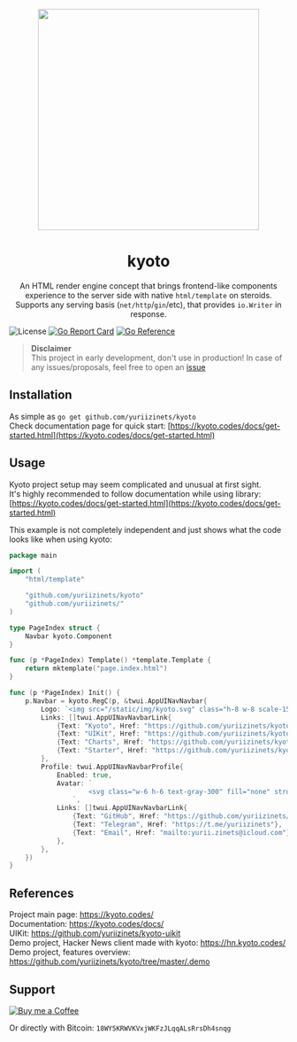 
<p align="center">
    <img width="400" src="https://raw.githubusercontent.com/yuriizinets/kyoto/master/.web/docs/.vuepress/public/kyoto.svg" />
</p>

<h1 align="center">kyoto</h1>
<p align="center">
    An HTML render engine concept that brings frontend-like components experience to the server side with native <code>html/template</code> on steroids. Supports any serving basis (<code>net/http</code>/<code>gin</code>/etc), that provides <code>io.Writer</code> in response.
</p>

![License](https://img.shields.io/github/license/yuriizinets/kyoto)
[![Go Report Card](https://goreportcard.com/badge/github.com/yuriizinets/kyoto)](https://goreportcard.com/report/github.com/yuriizinets/kyoto)
[![Go Reference](https://pkg.go.dev/badge/github.com/yuriizinets/kyoto.svg)](https://pkg.go.dev/github.com/yuriizinets/kyoto)



> **Disclaimer**  
> This project in early development, don't use in production! In case of any issues/proposals, feel free to open an [issue](https://github.com/yuriizinets/kyoto/issues/new)

## Installation

As simple as `go get github.com/yuriizinets/kyoto`  
Check documentation page for quick start: [https://kyoto.codes/docs/get-started.html](https://kyoto.codes/docs/get-started.html)

## Usage

Kyoto project setup may seem complicated and unusual at first sight.  
It's highly recommended to follow documentation while using library: [https://kyoto.codes/docs/get-started.html](https://kyoto.codes/docs/get-started.html)  

This example is not completely independent and just shows what the code looks like when using kyoto:

```go
package main

import (
	"html/template"

	"github.com/yuriizinets/kyoto"
    "github.com/yuriizinets/"
)

type PageIndex struct {
	Navbar kyoto.Component
}

func (p *PageIndex) Template() *template.Template {
	return mktemplate("page.index.html")
}

func (p *PageIndex) Init() {
	p.Navbar = kyoto.RegC(p, &twui.AppUINavNavbar{
        Logo: `<img src="/static/img/kyoto.svg" class="h-8 w-8 scale-150" />`,
		Links: []twui.AppUINavNavbarLink{
			{Text: "Kyoto", Href: "https://github.com/yuriizinets/kyoto"},
			{Text: "UIKit", Href: "https://github.com/yuriizinets/kyoto-uikit"},
			{Text: "Charts", Href: "https://github.com/yuriizinets/kyoto-charts"},
			{Text: "Starter", Href: "https://github.com/yuriizinets/kyoto-starter"},
		},
		Profile: twui.AppUINavNavbarProfile{
			Enabled: true,
			Avatar: `
					<svg class="w-6 h-6 text-gray-300" fill="none" stroke="currentColor" viewBox="0 0 24 24" xmlns="http://www.w3.org/2000/svg"><path stroke-linecap="round" stroke-linejoin="round" stroke-width="2" d="M3 8l7.89 5.26a2 2 0 002.22 0L21 8M5 19h14a2 2 0 002-2V7a2 2 0 00-2-2H5a2 2 0 00-2 2v10a2 2 0 002 2z"></path></svg>
				`,
			Links: []twui.AppUINavNavbarLink{
				{Text: "GitHub", Href: "https://github.com/yuriizinets/kyoto/discussions/40"},
				{Text: "Telegram", Href: "https://t.me/yuriizinets"},
				{Text: "Email", Href: "mailto:yurii.zinets@icloud.com"},
			},
		},
    })
}

```


## References

Project main page: https://kyoto.codes/  
Documentation: https://kyoto.codes/docs/  
UIKit: https://github.com/yuriizinets/kyoto-uikit  
Demo project, Hacker News client made with kyoto: https://hn.kyoto.codes/  
Demo project, features overview: https://github.com/yuriizinets/kyoto/tree/master/.demo  


## Support

<a target="_blank" href="https://www.buymeacoffee.com/yuriizinets"><img alt="Buy me a Coffee" src="https://github.com/egonelbre/gophers/blob/master/.thumb/animation/buy-morning-coffee-3x.gif?raw=true"></a>


Or directly with Bitcoin: `18WY5KRWVKVxjWKFzJLqqALsRrsDh4snqg`
